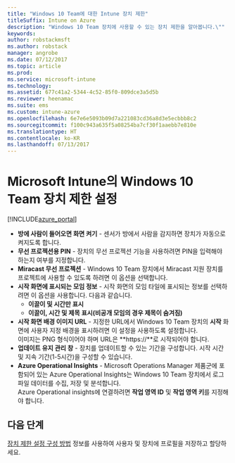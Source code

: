 ```yaml
---
title: "Windows 10 Team에 대한 Intune 장치 제한"
titleSuffix: Intune on Azure
description: "Windows 10 Team 장치에 사용할 수 있는 장치 제한을 알아봅니다.\""
keywords: 
author: robstackmsft
ms.author: robstack
manager: angrobe
ms.date: 07/12/2017
ms.topic: article
ms.prod: 
ms.service: microsoft-intune
ms.technology: 
ms.assetid: 677c41a2-5344-4c52-85f0-809dce3a5d5b
ms.reviewer: heenamac
ms.suite: ems
ms.custom: intune-azure
ms.openlocfilehash: 6e7e6e5093b09d7a221083cd36a8d3e5ecbbb8c2
ms.sourcegitcommit: f100c943a635f5a08254ba7cf30f1aaebb7e810e
ms.translationtype: HT
ms.contentlocale: ko-KR
ms.lasthandoff: 07/13/2017
---
```

# <a name="windows-10-team-device-restriction-settings-in-microsoft-intune"></a>Microsoft Intune의 Windows 10 Team 장치 제한 설정

[!INCLUDE[azure_portal](./includes/azure_portal.md)]

- **방에 사람이 들어오면 화면 켜기** - 센서가 방에서 사람을 감지하면 장치가 자동으로 켜지도록 합니다.
- **무선 프로젝션용 PIN** - 장치의 무선 프로젝션 기능을 사용하려면 PIN을 입력해야 하는지 여부를 지정합니다.
- **Miracast 무선 프로젝션** - Windows 10 Team 장치에서 Miracast 지원 장치를 프로젝트에 사용할 수 있도록 하려면 이 옵션을 선택합니다.
- **시작 화면에 표시되는 모임 정보** - 시작 화면의 모임 타일에 표시되는 정보를 선택하려면 이 옵션을 사용합니다. 다음과 같습니다.
    - **이끌이 및 시간만 표시**
    - **이끌이, 시간 및 제목 표시(비공개 모임의 경우 제목이 숨겨짐)**
- **시작 화면 배경 이미지 URL** - 지정한 URL에서 Windows 10 Team 장치의 **시작** 화면에 사용자 지정 배경을 표시하려면 이 설정을 사용하도록 설정합니다.<br>이미지는 PNG 형식이어야 하며 URL은 **https://**로 시작되어야 합니다.
- **업데이트 유지 관리 창** - 장치를 업데이트할 수 있는 기간을 구성합니다. 시작 시간 및 지속 기간(1-5시간)을 구성할 수 있습니다.
- **Azure Operational Insights** - Microsoft Operations Manager 제품군에 포함되어 있는 Azure Operational Insights는 Windows 10 Team 장치에서 로그 파일 데이터를 수집, 저장 및 분석합니다.<br>Azure Operational insights에 연결하려면 **작업 영역 ID** 및 **작업 영역 키**를 지정해야 합니다.

## <a name="next-steps"></a>다음 단계

[장치 제한 설정 구성 방법](device-restrictions-configure.md) 정보를 사용하여 사용자 및 장치에 프로필을 저장하고 할당하세요.
